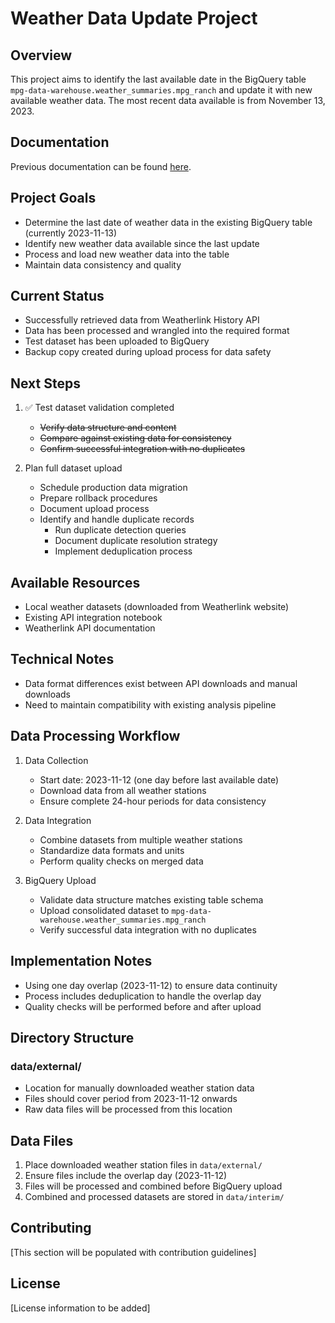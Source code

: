 # Weather Data Update Project

## Overview
This project aims to identify the last available date in the BigQuery table `mpg-data-warehouse.weather_summaries.mpg_ranch` and update it with new available weather data. The most recent data available is from November 13, 2023.

## Documentation
Previous documentation can be found [here](https://docs.google.com/document/d/1WKzE0v4DiwlfKYjMvTEVgzp_-_6jAv4l4CAtqqy-aII/edit?usp=sharing).

## Project Goals
- Determine the last date of weather data in the existing BigQuery table (currently 2023-11-13)
- Identify new weather data available since the last update
- Process and load new weather data into the table
- Maintain data consistency and quality

## Current Status
- Successfully retrieved data from Weatherlink History API
- Data has been processed and wrangled into the required format
- Test dataset has been uploaded to BigQuery
- Backup copy created during upload process for data safety

## Next Steps
1. ✅ Test dataset validation completed
   - ~~Verify data structure and content~~
   - ~~Compare against existing data for consistency~~
   - ~~Confirm successful integration with no duplicates~~

2. Plan full dataset upload
   - Schedule production data migration
   - Prepare rollback procedures
   - Document upload process
   - Identify and handle duplicate records
     - Run duplicate detection queries
     - Document duplicate resolution strategy
     - Implement deduplication process

## Available Resources
- Local weather datasets (downloaded from Weatherlink website)
- Existing API integration notebook
- Weatherlink API documentation

## Technical Notes
- Data format differences exist between API downloads and manual downloads
- Need to maintain compatibility with existing analysis pipeline

## Data Processing Workflow
1. Data Collection
   - Start date: 2023-11-12 (one day before last available date)
   - Download data from all weather stations
   - Ensure complete 24-hour periods for data consistency

2. Data Integration
   - Combine datasets from multiple weather stations
   - Standardize data formats and units
   - Perform quality checks on merged data

3. BigQuery Upload
   - Validate data structure matches existing table schema
   - Upload consolidated dataset to `mpg-data-warehouse.weather_summaries.mpg_ranch`
   - Verify successful data integration with no duplicates

## Implementation Notes
- Using one day overlap (2023-11-12) to ensure data continuity
- Process includes deduplication to handle the overlap day
- Quality checks will be performed before and after upload 

## Directory Structure
### data/external/
- Location for manually downloaded weather station data
- Files should cover period from 2023-11-12 onwards
- Raw data files will be processed from this location

## Data Files
1. Place downloaded weather station files in `data/external/`
2. Ensure files include the overlap day (2023-11-12)
3. Files will be processed and combined before BigQuery upload
4. Combined and processed datasets are stored in `data/interim/`

## Contributing
[This section will be populated with contribution guidelines]

## License
[License information to be added]
